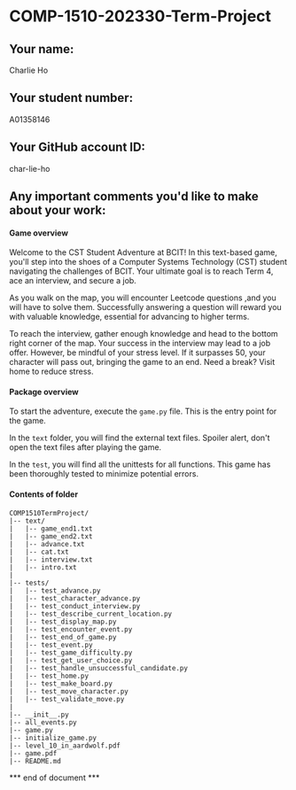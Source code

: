 # COMP-1510-202330-Term-Project

## Your name:
Charlie Ho

## Your student number:
A01358146

## Your GitHub account ID:
char-lie-ho

## Any important comments you'd like to make about your work:

#### Game overview
Welcome to the CST Student Adventure at BCIT! In this text-based game, 
you'll step into the shoes of a Computer Systems Technology (CST) student navigating the challenges of BCIT. 
Your ultimate goal is to reach Term 4, ace an interview, and secure a job.

As you walk on the map, you will encounter Leetcode questions ,and you will have to solve them. 
Successfully answering a question will reward you with valuable knowledge, essential for advancing to higher terms.

To reach the interview, gather enough knowledge and head to the bottom right corner of the map. 
Your success in the interview may lead to a job offer. However, be mindful of your stress level. 
If it surpasses 50, your character will pass out, bringing the game to an end. 
Need a break? Visit home to reduce stress.


#### Package overview
To start the adventure, execute the `game.py` file. This is the entry point for the game.

In the `text` folder, you will find the external text files. 
Spoiler alert, don't open the text files after playing the game.

In the `test`, you will find all the unittests for all functions. 
This game has been thoroughly tested to minimize potential errors.

#### Contents of folder
    COMP1510TermProject/
    |-- text/
    |   |-- game_end1.txt
    |   |-- game_end2.txt
    |   |-- advance.txt
    |   |-- cat.txt
    |   |-- interview.txt
    |   |-- intro.txt
    |
    |-- tests/
    |   |-- test_advance.py
    |   |-- test_character_advance.py
    |   |-- test_conduct_interview.py
    |   |-- test_describe_current_location.py
    |   |-- test_display_map.py
    |   |-- test_encounter_event.py
    |   |-- test_end_of_game.py
    |   |-- test_event.py
    |   |-- test_game_difficulty.py
    |   |-- test_get_user_choice.py
    |   |-- test_handle_unsuccessful_candidate.py
    |   |-- test_home.py
    |   |-- test_make_board.py
    |   |-- test_move_character.py
    |   |-- test_validate_move.py
    |
    |-- __init__.py
    |-- all_events.py
    |-- game.py
    |-- initialize_game.py
    |-- level_10_in_aardwolf.pdf
    |-- game.pdf
    |-- README.md

*** end of document ***